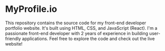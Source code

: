 # MyProfile.io
This repository contains the source code for my front-end developer portfolio website. It's built using HTML, CSS, and JavaScript (React).  I'm a passionate front-end developer with 2 years of experience in building user-friendly applications. Feel free to explore the code and check out the live website!
